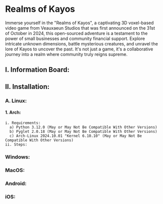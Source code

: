 # Realms of Kayos
Immerse yourself in the "Realms of Kayos", a captivating 3D voxel-based video game from Veauxaeun Studios that was first announced on the 31st of October in 2024, this open-sourced adventure is a testament to the power of small businesses and community financial support. Explore intricate unknown dimensions, battle mysterious creatures, and unravel the lore of Kayos to uncover the past. It's not just a game, it's a collaborative journey into a realm where community truly reigns supreme.
## I. Information Board:
## II. Installation:
### A. Linux:
#### 1. Arch:
    i. Requirements: 
      a) Python 3.12.0 (May or May Not Be Compatible With Other Versions)
      b) Pyglet 2.0.18 (May or May Not Be Compatible With Other Versions)
      c) Arch-Linux 2024.10.01 "Kernel 6.10.10" (May or May Not Be Compatible With Other Versions)
    ii. Steps:
### Windows:
### MacOS:
### Android:
### iOS:
